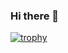 ### Hi there 👋

<!--
**LahousseBram/LahousseBram** is a ✨ _special_ ✨ repository because its `README.md` (this file) appears on your GitHub profile.

Here are some ideas to get you started:

- 🔭 I’m currently working on ...
- 🌱 I’m currently learning Javacript
- 💬 Ask me about ...
- 📫 How to reach me: ...
-->


[![trophy](https://github-profile-trophy.vercel.app/?username=LahousseBram)](https://github.com/ryo-ma/github-profile-trophy)

